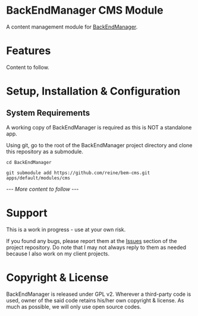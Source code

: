 BackEndManager CMS Module
=======

A content management module for [BackEndManager](https://github.com/reine/BackEndManager).

# Features

Content to follow.

# Setup, Installation & Configuration

## System Requirements

A working copy of BackEndManager is required as this is NOT a standalone app.

Using git, go to the root of the BackEndManager project directory and clone this repository as a submodule.

	cd BackEndManager

	git submodule add https://github.com/reine/bem-cms.git apps/default/modules/cms

--- *More content to follow* ---

# Support

This is a work in progress - use at your own risk.

If you found any bugs, please report them at the [Issues](https://github.com/reine/bem-cms/issues) section of the project repository. Do note that I may not always reply to them as needed because I also work on my client projects.

# Copyright & License

BackEndManager is released under GPL v2. Wherever a third-party code is used, owner of the said code retains his/her own copyright & license. As much as possible, we will only use open source codes.